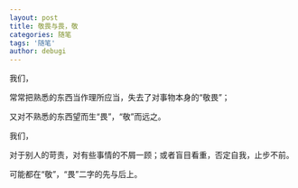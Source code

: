 ```yaml
---
layout: post
title: 敬畏与畏，敬
categories: 随笔
tags: '随笔'
author: debugi
---
```


我们，  

常常把熟悉的东西当作理所应当，失去了对事物本身的“敬畏”；  

又对不熟悉的东西望而生“畏”，“敬”而远之。  

我们，  

对于别人的苛责，对有些事情的不屑一顾；或者盲目看重，否定自我，止步不前。  

可能都在“敬”，“畏”二字的先与后上。    

